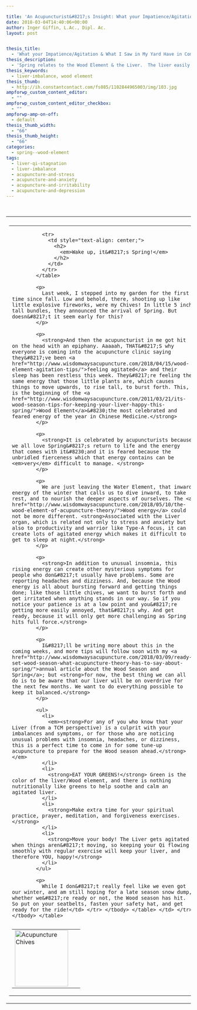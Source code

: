 ```yaml
---

title: 'An Acupuncturist&#8217;s Insight: What your Impatience/Agitation and What I Saw in My Garden Have in Common'
date: 2018-03-04T14:40:06+00:00
author: Inger Giffin, L.Ac., Dipl. Ac.
layout: post


thesis_title:
  - 'What your Impatience/Agitation & What I Saw in My Yard Have in Common'
thesis_description:
  - 'Spring relates to the Wood Element & the Liver.  The liver easily gets imbalanced as spring hits. See what you can do to keep your liver happy!'
thesis_keywords:
  - liver-imbalance, wood element
thesis_thumb:
  - http://ih.constantcontact.com/fs085/1102844965003/img/103.jpg
ampforwp_custom_content_editor:
  - ""
ampforwp_custom_content_editor_checkbox:
  - ""
ampforwp-amp-on-off:
  - default
thesis_thumb_width:
  - "66"
thesis_thumb_height:
  - "66"
categories:
  - spring--wood-element
tags:
  - liver-qi-stagnation
  - liver-imbalance
  - acupuncture-and-stress
  - acupuncture-and-anxiety
  - acupuncture-and-irritability
  - acupuncture-and-depression
---
```

&nbsp;

<table border="0" width="100%" cellspacing="0" cellpadding="0">
  <tr>
    <td align="left" width="100%">
    </td>
  </tr>
  
  <tr>
    <td align="left" width="100%">
      <table id="content_LETTER.BLOCK35" border="0" width="614" cellspacing="0" cellpadding="10">
        <tr>
          <td align="left">
            <table width="168" align="left">
              <tr>
                <td width="170">
                  <img src="http://ih.constantcontact.com/fs085/1102844965003/img/103.jpg" alt="Acupuncture Chives" width="145" height="153" border="0" hspace="0" vspace="0" />
                </td>
              </tr>
              
              <tr>
                <td style="text-align: center;">
                  <h2>
                    <em>Wake up, it&#8217;s Spring!</em>
                  </h2>
                </td>
              </tr>
            </table>
            
            <p>
              Last week, I stepped into my garden for the first time since fall. Low and behold, there, shooting up like little explosive fireworks, were my Chives! In little 5 inch tall bundles, they announced the arrival of Spring. But doesn&#8217;t it seem early for this?
            </p>
            
            <p>
              <strong>And then the acupuncturist in me got hit on the head with an epiphany. Aaaaah, THAT&#8217;S why everyone is coming into the acupuncture clinic saying they&#8217;ve been <a href="http://www.wisdomwaysacupuncture.com/2018/04/15/wood-element-agitation-tips/">feeling agitated</a> and their sleep has been restless this week. They&#8217;re feeling the same energy that those little plants are, which causes things to move upwards, to rise tall, to burst forth. This, is the beginning of the <a href="http://www.wisdomwaysacupuncture.com/2011/03/21/its-wood-season-tips-for-keeping-your-liver-happy-this-spring/">Wood Element</a>&#8230;the most celebrated and feared energy of the year in Chinese Medicine.</strong>
            </p>
            
            <p>
              <strong>It is celebrated by acupuncturists because we all love Spring&#8217;s return to life and the energy that comes with it&#8230;and it is feared because the unbridled fierceness which that energy contains can be <em>very</em> difficult to manage. </strong>
            </p>
            
            <p>
              We are just leaving the Water Element, that inward energy of the winter that calls us to dive inward, to take rest, and to nourish the deeper aspects of ourselves. The <a href="http://www.wisdomwaysacupuncture.com/2018/05/10/the-wood-element-of-acupuncture-theory/">Wood energy</a> could not be more different. <strong>Associated with the Liver organ, which is related not only to stress and anxiety but also to productivity and warrior like Type-A focus, it can create lots of agitated energy which makes it difficult to get to sleep at night.</strong>
            </p>
            
            <p>
              <strong>In addition to unusual insomnia, this rising energy can create other mysterious symptoms for people who don&#8217;t usually have problems. Some are reporting headaches and dizziness. And, because the Wood energy is all about bursting forward and getting things done; like those little chives, we want to burst forth and get irritated when anything stands in our way. So if you notice your patience is at a low point and you&#8217;re getting more easily annoyed, that&#8217;s why. And get ready, because it will only get more challenging as Spring hits full force.</strong>
            </p>
            
            <p>
              I&#8217;ll be writing more about this in the coming weeks, and more tips will follow soon with my <a href="http://www.wisdomwaysacupuncture.com/2018/03/09/ready-set-wood-season-what-acupuncture-theory-has-to-say-about-spring/">annual article about the Wood Season and Spring</a>; but <strong>for now, the best thing we can all do is to be aware that our liver will be on overdrive for the next few months. We want to do everything possible to keep it balanced.</strong>
            </p>
            
            <ul>
              <li>
                <em><strong>For any of you who know that your Liver (from a TCM perspective) is a culprit with your imbalances and symptoms, or for those who are noticing unusual problems with insomnia, headaches, or dizziness, this is a perfect time to come in for some tune-up acupuncture to prepare for the Wood season ahead.</strong></em>
              </li>
              <li>
                <strong>EAT YOUR GREENS!</strong> Green is the color of the liver/Wood element, and there is nothing nutritionally like greens to help soothe and calm an agitated liver.
              </li>
              <li>
                <strong>Make extra time for your spiritual practice, prayer, meditation, and forgiveness exercises.</strong>
              </li>
              <li>
                <strong>Move your body! The Liver gets agitated when things aren&#8217;t moving, so keeping your Qi flowing smoothly with regular exercise will keep your liver, and therefore YOU, happy!</strong>
              </li>
            </ul>
            
            <p>
              While I don&#8217;t really feel like we even got our winter, and am still hoping for a late season snow dump, whether we&#8217;re ready or not, the Wood season has hit. So put on your seatbelts, fasten your safety hat, and get ready for the ride!</td> </tr> </tbody> </table> </td> </tr> </tbody> </table>